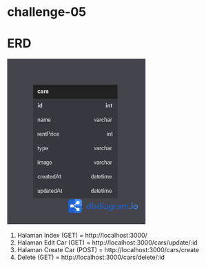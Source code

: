 # challenge-05
# ERD
![image.png](erd.png)

1. Halaman Index (GET) = http://localhost:3000/
2. Halaman Edit Car (GET) = http://localhost:3000/cars/update/:id
3. Halaman Create Car (POST) = http://localhost:3000/cars/create
4. Delete (GET) = http://localhost:3000/cars/delete/:id
